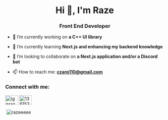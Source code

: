 <h1 align="center">Hi 👋, I'm Raze</h1>
<h3 align="center">Front End Developer</h3>

- 🔭 I’m currently working on **a C++ UI library**

- 🌱 I’m currently learning **Next.js and enhancing my backend knowledge**

- 👯 I’m looking to collaborate on **a Next.js application and/or a Discord bot**

- 📫 How to reach me: **czarq110@gmail.com**

<h3 align="left">Connect with me:</h3>
<p align="left">
<a href="https://twitter.com/ignraze04" target="blank"><img align="center" src="https://raw.githubusercontent.com/rahuldkjain/github-profile-readme-generator/master/src/images/icons/Social/twitter.svg" alt="ignraze04" height="30" width="40" /></a>
<a href="https://stackoverflow.com/users/13615380" target="blank"><img align="center" src="https://raw.githubusercontent.com/rahuldkjain/github-profile-readme-generator/master/src/images/icons/Social/stack-overflow.svg" alt="13615380" height="30" width="40" /></a>
</p>

<p>&nbsp;<img align="center" src="https://github-readme-stats.vercel.app/api?username=razeeeee&show_icons=true&locale=en" alt="razeeeee" /></p>
